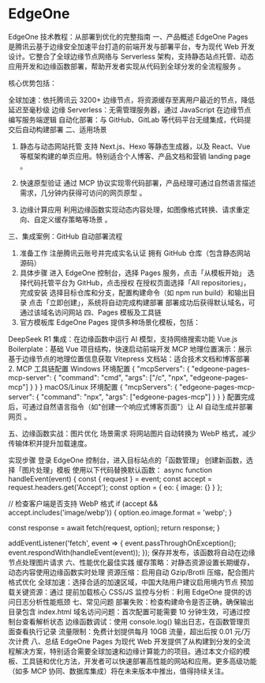 # EdgeOne

EdgeOne 技术教程：从部署到优化的完整指南
一、产品概述
EdgeOne Pages 是腾讯云基于边缘安全加速平台打造的前端开发与部署平台，专为现代 Web 开发设计。它整合了全球边缘节点网络与 Serverless 架构，支持静态站点托管、动态应用开发和边缘函数部署，帮助开发者实现从代码到全球分发的全流程服务 。

核心优势包括：

全球加速：依托腾讯云 3200+ 边缘节点，将资源缓存至离用户最近的节点，降低延迟至毫秒级
边缘 Serverless：无需管理服务器，通过 JavaScript 在边缘节点编写服务端逻辑
自动化部署：与 GitHub、GitLab 等代码平台无缝集成，代码提交后自动构建部署
二、适用场景
1. 静态与动态网站托管
支持 Next.js、Hexo 等静态生成器，以及 React、Vue 等框架构建的单页应用。特别适合个人博客、产品文档和营销 landing page 。

2. 快速原型验证
通过 MCP 协议实现零代码部署，产品经理可通过自然语言描述需求，几分钟内获得可访问的网页原型 。

3. 边缘计算应用
利用边缘函数实现动态内容处理，如图像格式转换、请求重定向、自定义缓存策略等场景 。

三、集成案例：GitHub 自动部署流程
1. 准备工作
注册腾讯云账号并完成实名认证
拥有 GitHub 仓库（包含静态网站源码）
2. 具体步骤
进入 EdgeOne 控制台，选择 Pages 服务，点击「从模板开始」
选择代码托管平台为 GitHub，点击授权
在授权页面选择「All repositories」，完成安装
选择目标仓库和分支，配置构建命令（如 npm run build）和输出目录
点击「立即创建」，系统将自动完成构建部署
部署成功后获得默认域名，可通过该域名访问网站
四、Pages 模板及工具链
1. 官方模板库
EdgeOne Pages 提供多种场景化模板，包括：

DeepSeek R1 集成：在边缘函数中运行 AI 模型，支持网络搜索功能
Vue.js Boilerplate：基础 Vue 项目结构，快速启动前端开发
MCP 地理位置演示：展示基于边缘节点的地理位置信息获取
Vitepress 文档站：适合技术文档和博客部署
2. MCP 工具链配置
Windows 环境配置
{
  "mcpServers": {
    "edgeone-pages-mcp-server": {
      "command": "cmd",
      "args": ["/c", "npx", "edgeone-pages-mcp"]
    }
  }
}
macOS/Linux 环境配置
{
  "mcpServers": {
    "edgeone-pages-mcp-server": {
      "command": "npx",
      "args": ["edgeone-pages-mcp"]
    }
  }
}
配置完成后，可通过自然语言指令（如"创建一个响应式博客页面"）让 AI 自动生成并部署网页 。

五、边缘函数实战：图片优化
场景需求
将网站图片自动转换为 WebP 格式，减少传输体积并提升加载速度。

实现步骤
登录 EdgeOne 控制台，进入目标站点的「函数管理」
创建新函数，选择「图片处理」模板
使用以下代码替换默认函数：
async function handleEvent(event) {
  const { request } = event;
  const accept = request.headers.get('Accept');
  const option = { eo: { image: {} } };

  // 检查客户端是否支持 WebP 格式
  if (accept && accept.includes('image/webp')) {
    option.eo.image.format = 'webp';
  }

  const response = await fetch(request, option);
  return response;
}

addEventListener('fetch', event => {
  event.passThroughOnException();
  event.respondWith(handleEvent(event));
});
保存并发布，该函数将自动在边缘节点处理图片请求
六、性能优化最佳实践
缓存策略：对静态资源设置长期缓存，动态内容使用边缘函数实时处理
资源压缩：启用自动 Gzip/Brotli 压缩，配合图片格式优化
全球加速：选择合适的加速区域，中国大陆用户建议启用境内节点
预加载关键资源：通过 <link rel="preload"> 提前加载核心 CSS/JS
监控与分析：利用 EdgeOne 提供的访问日志分析性能瓶颈
七、常见问题
部署失败：检查构建命令是否正确，确保输出目录包含 index.html
域名访问问题：首次配置可能需要 10 分钟生效，可通过控制台查看解析状态
边缘函数调试：使用 console.log() 输出日志，在函数管理页面查看执行记录
流量限制：免费计划提供每月 10GB 流量，超出后按 0.01 元/万次计费
八、总结
EdgeOne Pages 为现代 Web 开发提供了从构建到分发的全流程解决方案，特别适合需要全球加速和边缘计算能力的项目。通过本文介绍的模板、工具链和优化方法，开发者可以快速部署高性能的网站和应用。更多高级功能（如多 MCP 协同、数据库集成）将在未来版本中推出，值得持续关注。
